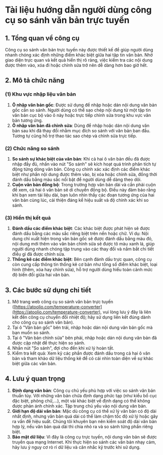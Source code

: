 # Tài liệu hướng dẫn người dùng công cụ so sánh văn bản trực tuyến

## 1. Tổng quan về công cụ

Công cụ so sánh văn bản trực tuyến này được thiết kế để giúp người dùng nhanh chóng xác định những điểm khác biệt giữa hai tập tin văn bản. Nhờ giao diện trực quan và kết quả hiển thị rõ ràng, việc kiểm tra các nội dung được thêm vào, xóa đi hoặc chỉnh sửa trở nên dễ dàng hơn bao giờ hết.

## 2. Mô tả chức năng

### (1) **Khu vực nhập liệu văn bản**

1. **Ô nhập văn bản gốc**: Được sử dụng để nhập hoặc dán nội dung văn bản gốc cần so sánh. Người dùng có thể sao chép nội dung từ một tập tin văn bản cục bộ vào ô này hoặc trực tiếp chỉnh sửa trong khu vực văn bản tương ứng.
2. **Ô nhập văn bản đã chỉnh sửa**: Dùng để nhập hoặc dán nội dung văn bản sau khi đã thay đổi nhằm mục đích so sánh với văn bản ban đầu. Tương tự cũng hỗ trợ thao tác sao chép và chỉnh sửa trực tiếp.

### (2) **Chức năng so sánh**

1. **So sánh sự khác biệt của văn bản**: Khi cả hai ô văn bản đều đã được nhập đầy đủ, nhấn vào nút "So sánh" sẽ kích hoạt quá trình phân tích tự động từng dòng văn bản. Công cụ chính xác xác định các điểm khác biệt như phần nội dung được thêm vào, bị xóa hoặc chỉnh sửa, đồng thời đánh dấu bằng màu sắc nổi bật để người dùng dễ dàng theo dõi.
2. **Cuộn văn bản đồng bộ**: Trong trường hợp văn bản dài và cần phải cuộn để xem, cả hai ô văn bản sẽ di chuyển đồng bộ. Điều này đảm bảo rằng khi bạn xem tài liệu dài, bạn luôn nhìn thấy các đoạn tương ứng của hai văn bản cùng lúc, cải thiện đáng kể hiệu suất và độ chính xác khi so sánh.

### (3) **Hiển thị kết quả**

1. **Đánh dấu các điểm khác biệt**: Các khác biệt được phát hiện sẽ được đánh dấu bằng các màu sắc riêng biệt trên nền hoặc chữ. Ví dụ: Nội dung chỉ xuất hiện trong văn bản gốc sẽ được đánh dấu bằng màu đỏ, nội dung mới thêm vào văn bản chỉnh sửa sẽ được tô màu xanh lá, giúp người dùng nhanh chóng tập trung vào các thay đổi và nắm bắt chi tiết điều gì đã được chỉnh sửa.
2. **Thống kê các điểm khác biệt**: Bên cạnh đánh dấu trực quan, công cụ còn cung cấp thông tin thống kê cơ bản như tổng số điểm khác biệt, loại hình (thêm, xóa hay chỉnh sửa), hỗ trợ người dùng hiểu toàn cảnh mức độ biến đổi giữa hai văn bản.

## 3. Các bước sử dụng chi tiết

1. Mở trang web công cụ so sánh văn bản trực tuyến ([https://atoolio.com/temperature-converter](https://atoolio.com/temperature-converter), vui lòng lưu ý đây là liên kết đến công cụ chuyển đổi nhiệt độ; hãy sử dụng liên kết đúng dành cho công cụ so sánh văn bản).
2. Tại ô "Văn bản gốc" bên trái, nhập hoặc dán nội dung văn bản gốc mà bạn muốn so sánh.
3. Tại ô "Văn bản chỉnh sửa" bên phải, nhập hoặc dán nội dung văn bản đã được cập nhật để thực hiện so sánh.
4. Nhấn nút "So sánh", đợi cho đến khi xử lý hoàn tất.
5. Kiểm tra kết quả: Xem kỹ các phần được đánh dấu trong cả hai ô văn bản và tham khảo dữ liệu thống kê để có cái nhìn toàn diện về sự khác biệt giữa các văn bản.

## 4. Lưu ý quan trọng

1. **Định dạng văn bản**: Công cụ chủ yếu phù hợp với việc so sánh văn bản thuần túy. Với những văn bản chứa định dạng phức tạp (như kiểu bố cục đặc biệt, phông chữ,...), một vài khác biệt về định dạng có thể không được phản ánh chính xác. Tập trung chủ yếu vào nội dung văn bản.
2. **Giới hạn độ dài văn bản**: Mặc dù công cụ có thể xử lý văn bản có độ dài nhất định, nhưng văn bản quá dài có thể làm chậm tốc độ xử lý hoặc gây ra vấn đề hiệu suất. Chúng tôi khuyên bạn nên kiểm soát độ dài văn bản hợp lý, nếu văn bản quá dài thì chia nhỏ ra và so sánh từng phần riêng biệt.
3. **Bảo mật dữ liệu**: Vì đây là công cụ trực tuyến, nội dung văn bản sẽ được truyền qua mạng Internet. Khi thực hiện so sánh các văn bản nhạy cảm, hãy lưu ý nguy cơ rò rỉ dữ liệu và cân nhắc kỹ trước khi sử dụng.